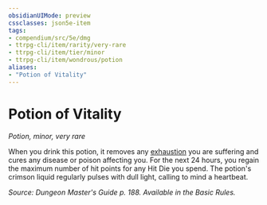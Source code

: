 ```yaml
---
obsidianUIMode: preview
cssclasses: json5e-item
tags:
- compendium/src/5e/dmg
- ttrpg-cli/item/rarity/very-rare
- ttrpg-cli/item/tier/minor
- ttrpg-cli/item/wondrous/potion
aliases: 
- "Potion of Vitality"
---
```

# Potion of Vitality
*Potion, minor, very rare*  


When you drink this potion, it removes any [exhaustion](/3-Mechanics/CLI/rules/conditions.md#exhaustion) you are suffering and cures any disease or poison affecting you. For the next 24 hours, you regain the maximum number of hit points for any Hit Die you spend. The potion's crimson liquid regularly pulses with dull light, calling to mind a heartbeat.

*Source: Dungeon Master's Guide p. 188. Available in the Basic Rules.*